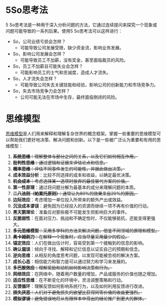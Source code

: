 
# 5So思考法
5 So思考法是一种用于深入分析问题的方法，它通过连续提问来探究一个现象或问题可能导致的一系列后果。使用5 So思考法可以这样进行：
- So，公司业绩亏损会怎样？
  - 可能导致公司发展受限，缺少资金流，影响业务发展。
- So，影响公司发展会怎样？
  - 可能导致员工不加薪，没有奖金，甚至面临裁员的风险。
- So，员工不加薪且可能失业会怎样？
  - 可能影响员工的士气和忠诚度，造成人才流失。
- So，人才流失会怎样？
  - 可能导致公司失去关键技能和经验，影响公司的创新能力和市场竞争力。
- So，失去市场竞争力会怎样？
  - 公司可能无法在市场中生存，最终面临倒闭的风险。

# 思维模型
[思维模型](#系统性思维%20-%20在更高的层面上解决问题)是人们用来解释和理解复杂世界的概念框架。掌握一些重要的思维模型可以帮助我们更好地决策、解决问题和创新。以下是一些被广泛认为重要和有用的思维模型：
1. ~~**系统思维**：理解整体与部分之间的关系，以及它们如何相互作用。~~
2. ~~**批判性思维**：通过逻辑和证据来评估论点和信念。~~
3. ~~**概率思维**：评估不同事件发生的可能性，并据此做出决策。~~
4. **成本效益分析**：比较不同选择的成本和收益，以确定最优决策。
5. ~~**机会成本**：考虑选择某一选项时放弃的最佳替代方案的价值。~~
6. **第一性原理**：通过将问题分解为最基本的成分来理解问题的本质。
7. ~~**二八法则（帕累托原则）**：通常认为80%的效果来自20%的原因。~~
8. **边际效应**：考虑增加一单位投入所带来的额外产出或效益。
9. **沉没成本谬误**：避免因为已经投入的资源而继续一项不再有价值的行动。
10. **黑天鹅理论**：准备应对那些极不可能发生但影响巨大的事件。
11. **反脆弱性**：在面对压力、挑战和不确定性时，不仅能够抵抗，还能变得更强大。
12. ~~**多元思维模型**：采用多学科的方法来解决问题，借鉴不同领域的原理和模型。~~
13. ~~**奥卡姆剃刀**：在解释一个现象时，应当尽量采用最少的假设。~~
14. **锚定效应**：人们在做出估计时，容易受到第一个接触到的信息的影响。
15. **确认偏误**：倾向于寻找、解释和记忆信息以证实自己的预期和信念。
16. **逆向思维**：从相反的角度思考问题，以发现可能被忽视的解决方案。
17. **成长心态**：相信能力和智力是可以通过努力和学习来发展的。
18. ~~**多巴胺效应**：理解奖励和动机如何影响决策和行为。~~
19. **网络效应**：在网络中，随着用户数量的增加，产品或服务的价值也随之增加。
20. **适应性思维**：在不断变化的环境中，灵活调整策略和行动。
21. **反馈循环**：理解反馈如何影响系统行为，以及如何利用反馈进行改进。
22. ~~**损失厌恶**：人们对于避免损失的欲望比获得同等价值的收益更强烈。~~
23. ~~**模拟谬误**：避免错误地将从有限样本中得出的结论推广到更大的群体。~~
